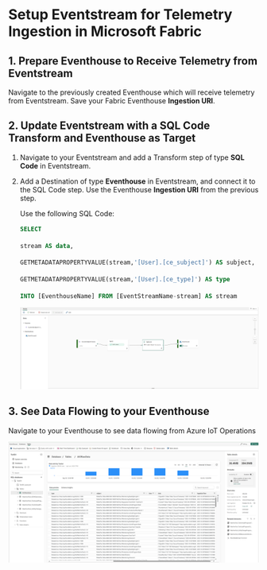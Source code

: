 # Setup Eventstream for Telemetry Ingestion in Microsoft Fabric 

## 1. Prepare Eventhouse to Receive Telemetry from Eventstream 
Navigate to the previously created Eventhouse which will receive telemetry from Eventstream. Save your Fabric Eventhouse **Ingestion URI**.

## 2. Update Eventstream with a SQL Code Transform and Eventhouse as Target 

1. Navigate to your Eventstream and add a Transform step of type **SQL Code** in Eventstream.

2. Add a Destination of type **Eventhouse** in Eventstream, and connect it to the SQL Code step. Use the Eventhouse **Ingestion URI** from the previous step.

    Use the following SQL Code: 
  
    ```sql
    SELECT 

    stream AS data, 

    GETMETADATAPROPERTYVALUE(stream,'[User].[ce_subject]') AS subject, 

    GETMETADATAPROPERTYVALUE(stream,'[User].[ce_type]') AS type 

    INTO [EventhouseName] FROM [EventStreamName-stream] AS stream
    ```
    ![Eventstream Flow](./images/eventstream_flow.png "Eventstream Flow")

## 3. See Data Flowing to your Eventhouse
Navigate to your Eventhouse to see data flowing from Azure IoT Operations

![Eventhouse Telemetry](./images/eventhouse_telemetry.png "Eventhouse Telemetry")
